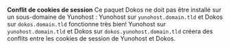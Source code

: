 **Conflit de cookies de session**
Ce paquet Dokos ne doit pas être installé sur un sous-domaine de Yunohost : 
Yunohost sur `yunohost.domain.tld` et Dokos sur `dokos.domain.tld` fonctionne très bien!
Yunohost sur `yunohost.domain.tld` et Dokos sur `dokos.yunohost.domain.tld` créera des conflits entre les cookies de session de Yunohost et Dokos.